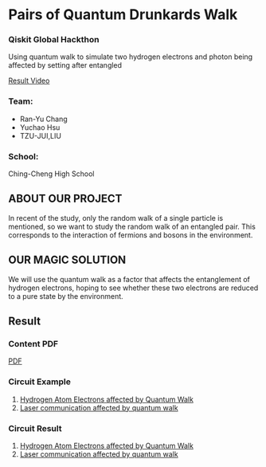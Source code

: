 # Pairs of Quantum Drunkards Walk
### Qiskit Global Hackthon
Using quantum walk to simulate two hydrogen electrons and photon being affected by setting after entangled

[Result Video](https://drive.google.com/drive/u/0/my-drive)
### Team: 
- Ran-Yu Chang
- Yuchao Hsu
- TZU-JUI,LIU

### School: 
Ching-Cheng High School


## ABOUT OUR PROJECT
In recent of the study, only the random walk of a single particle is mentioned, so we want to study the random walk of an entangled pair. This corresponds to the interaction of fermions and bosons in the environment.

## OUR MAGIC SOLUTION
We will use the quantum walk as a factor that affects the entanglement of hydrogen electrons, hoping to see whether these two electrons are reduced to a pure state by the environment. 

## Result

### Content PDF

[PDF](https://github.com/leo07010/QW-With-Entangled-Particles/blob/main/PAIRS%20OF%20QUANTUM%20DRUNKARDS%20WALK.pdf)

### Circuit Example 
1. [Hydrogen Atom Electrons affected by Quantum Walk](https://github.com/leo07010/QW-With-Entangled-Particles/blob/main/Circuit%20Design/Hydrogen%20Atom%20Electrons%20affected%20by%20Quantum%20Walk.ipynb)
2. [Laser communication affected by quantum walk](https://github.com/leo07010/QW-With-Entangled-Particles/blob/main/Circuit%20Design/Laser%20communication%20affected%20by%20quantum%20walk.ipynb)

### Circuit Result
1. [Hydrogen Atom Electrons affected by Quantum Walk]()
2. [Laser communication affected by quantum walk]()
